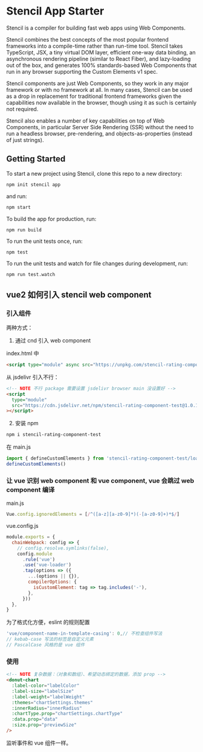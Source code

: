 # Stencil App Starter

Stencil is a compiler for building fast web apps using Web Components.

Stencil combines the best concepts of the most popular frontend frameworks into a compile-time rather than run-time tool. Stencil takes TypeScript, JSX, a tiny virtual DOM layer, efficient one-way data binding, an asynchronous rendering pipeline (similar to React Fiber), and lazy-loading out of the box, and generates 100% standards-based Web Components that run in any browser supporting the Custom Elements v1 spec.

Stencil components are just Web Components, so they work in any major framework or with no framework at all. In many cases, Stencil can be used as a drop in replacement for traditional frontend frameworks given the capabilities now available in the browser, though using it as such is certainly not required.

Stencil also enables a number of key capabilities on top of Web Components, in particular Server Side Rendering (SSR) without the need to run a headless browser, pre-rendering, and objects-as-properties (instead of just strings).

## Getting Started

To start a new project using Stencil, clone this repo to a new directory:

```bash
npm init stencil app
```

and run:

```bash
npm start
```

To build the app for production, run:

```bash
npm run build
```

To run the unit tests once, run:

```
npm test
```

To run the unit tests and watch for file changes during development, run:

```
npm run test.watch
```

## vue2 如何引入 stencil web component

### 引入组件

两种方式：

1. 通过 cnd 引入 web component

index.html 中

```html
<script type="module" async src="https://unpkg.com/stencil-rating-component-test"></script>
```

从 jsdelivr 引入不行：

```html
<!-- NOTE 不行 package 需要设置 jsdelivr browser main 没设置好 -->
<script
  type="module"
  src="https://cdn.jsdelivr.net/npm/stencil-rating-component-test@1.0.1/dist/esm/index.js"
></script>
```

2. 安装 npm

```bash
npm i stencil-rating-component-test
```

在 main.js

```js
import { defineCustomElements } from 'stencil-rating-component-test/loader'
defineCustomElements()
```

### 让 vue 识别 web component 和 vue component, vue 会跳过 web component 编译

main.js

```js
Vue.config.ignoredElements = [/^([a-z][a-z0-9]*)(-[a-z0-9]+)*$/]
```

vue.config.js

```js
module.exports = {
  chainWebpack: config => {
    // config.resolve.symlinks(false),
    config.module
      .rule('vue')
      .use('vue-loader')
      .tap(options => ({
        ...(options || {}),
        compilerOptions: {
          isCustomElement: tag => tag.includes('-'),
        },
      }))
  },
}
```

为了格式化方便，eslint 的规则配置

```js
'vue/component-name-in-template-casing': 0,// 不检查组件写法
// kebab-case 写法的标签是自定义元素
// PascalCase 风格的是 vue 组件
```

### 使用

```html
<!-- NOTE 复杂数据：（对象和数组）、希望动态绑定的数据，添加 prop -->
<donut-chart
  :label-color="labelColor"
  :label-size="labelSize"
  :label-weight="labelWeight"
  :themes="chartSettings.themes"
  :innerRadius="innerRadius"
  :chartType.prop="chartSettings.chartType"
  :data.prop="data"
  :size.prop="previewSize"
/>
```

监听事件和 vue 组件一样。

